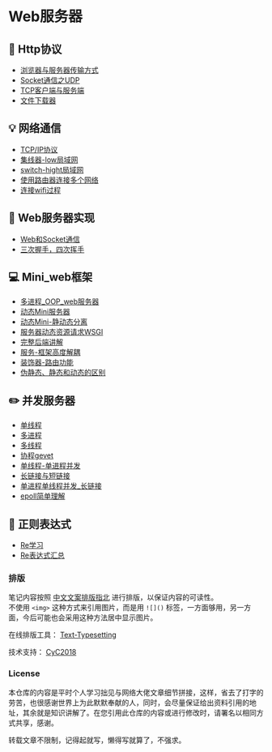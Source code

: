 Web服务器  
=====

## :wrench:  Http协议
- [浏览器与服务器传输方式](https://github.com/KissMyLady/Web-of-Python/blob/master/HttpProtocol/What_is_HTTP.md)
- [Socket通信之UDP](https://github.com/KissMyLady/Web-of-Python/blob/master/HttpProtocol/UDP_1.md)
- [TCP客户端与服务端](https://github.com/KissMyLady/Web-of-Python/blob/master/HttpProtocol/TCP_1.md)
- [文件下载器](https://github.com/KissMyLady/Web-of-Python/blob/master/HttpProtocol/Data_down.md)
  
## :bulb: 网络通信  
- [TCP/IP协议](https://github.com/KissMyLady/Web-of-Python/blob/master/Communicationg/TCP.md)
- [集线器-low局域网]()  
- [switch-hight局域网]()  
- [使用路由器连接多个网络]()  
- [连接wifi过程]()  

## :floppy_disk: Web服务器实现
- [Web和Socket通信](https://github.com/KissMyLady/Web-of-Python/blob/master/Web_Server/Socket_1.md)
- [三次握手，四次挥手](https://github.com/KissMyLady/Web-of-Python/blob/master/Web_Server/3hand.md)


## :computer: Mini_web框架  
- [多进程_OOP_web服务器](https://github.com/KissMyLady/Web-of-Python/blob/master/Web_Server/process_mini_web1.md)   
- [动态Mini服务器](https://github.com/KissMyLady/Web-of-Python/blob/master/Web_Server/moving_web.md)  
- [动态Mini-静动态分离](https://github.com/KissMyLady/Web-of-Python/blob/master/Web_Server/moveing_web3.md)  
- [服务器动态资源请求WSGI](https://github.com/KissMyLady/Web-of-Python/blob/master/Web_Server/mini_web1.md)  
- [完整后端讲解](https://github.com/KissMyLady/Web-of-Python/blob/master/Web_Server/mini_frame_complete.md)  
- [服务-框架高度解耦](https://github.com/KissMyLady/Web-of-Python/blob/master/Web_Server/web_sev_decoupling.md)   
- [装饰器-路由功能](https://github.com/KissMyLady/Web-of-Python/blob/master/Web_Server/mini_decorator_route.md)  
- [伪静态、静态和动态的区别](https://github.com/KissMyLady/Web-of-Python/blob/master/Web_Server/static_and_dynamic_defnce.md)   

## :pencil2: 并发服务器
- [单线程](https://github.com/KissMyLady/Web-of-Python/blob/master/Web_Server/server_one.md)
- [多进程](https://github.com/KissMyLady/Web-of-Python/blob/master/Web_Server/server_process.md)
- [多线程](https://github.com/KissMyLady/Web-of-Python/blob/master/Web_Server/Socket_1.md)
- [协程gevet](https://github.com/KissMyLady/Web-of-Python/tree/master/Web_Server/gevent.md)
- [单线程-单进程并发](https://github.com/KissMyLady/Web-of-Python/tree/master/Web_Server/server_one1.md)  
- [长链接与短链接](https://github.com/KissMyLady/Web-of-Python/blob/master/Web_Server/long_short.md)  
- [单进程单线程并发_长链接](https://github.com/KissMyLady/Web-of-Python/blob/master/Web_Server/long_server.md)  
- [epoll简单理解](https://github.com/KissMyLady/Web-of-Python/blob/master/Web_Server/epoll_server.md)

## :watermelon: 正则表达式
- [Re学习](https://github.com/KissMyLady/Web-of-Python/blob/master/Re/re.md)
- [Re表达式汇总](https://github.com/KissMyLady/Web-of-Python/blob/master/Re/re_text.md)


### 排版  

笔记内容按照 [中文文案排版指北](https://github.com/sparanoid/chinese-copywriting-guidelines) 进行排版，以保证内容的可读性。  
不使用 `<img>` 这种方式来引用图片，而是用 `![]()` 标签，一方面够用，另一方面，今后可能也会采用这种方法居中显示图片。  

在线排版工具： [Text-Typesetting](https://github.com/CyC2018/Text-Typesetting)  

技术支持： [CyC2018](https://github.com/CyC2018/Text-Typesetting)  

### License  
本仓库的内容是平时个人学习拙见与网络大佬文章细节拼接，这样，省去了打字的劳苦，也很感谢世界上为此默默奉献的人，同时，会尽量保证给出资料引用的地址，其余就是知识讲解了。在您引用此仓库的内容或进行修改时，请署名以相同方式共享，感谢。  

转载文章不限制，记得起就写，懒得写就算了，不强求。  


